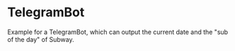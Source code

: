 # TelegramBot
Example for a TelegramBot, which can output the current date and the "sub of the day" of Subway.
